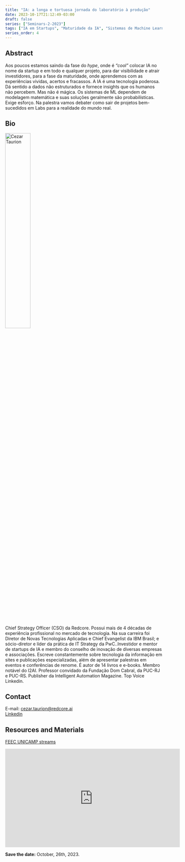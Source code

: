 ```yaml
---
title: "IA: a longa e tortuosa jornada do laboratório à produção"
date: 2023-10-17T21:12:49-03:00
draft: false
series: ["Seminars-2-2023"]
tags: ["IA em Startups", "Maturidade da IA", "Sistemas de Machine Learning"]
series_order: 4
---
```


## Abstract
Aos poucos estamos saindo da fase do *hype*, onde é *“cool”* colocar IA no nome da startup e em todo e qualquer projeto, para dar visibilidade e atrair investidores, para a fase da maturidade, onde aprendemos com as experiências vividas, acertos e fracassos. A IA é uma tecnologia poderosa. Dá sentido a dados não estruturados e fornece insights que os humanos não percebem. Mas não é mágica. Os sistemas de ML dependem de modelagem matemática e suas soluções geralmente são probabilísticas. Exige esforço. Na palestra vamos debater como sair de projetos bem-sucedidos em Labs para a realidade do mundo real.

## Bio
<img alt="Cezar Taurion" src="/seminars-2-2023/4/cezar-taurion-cropped.png" style="width: 40%; height: 160x;">

Chief Strategy Officer (CSO) da Redcore. Possui mais de 4 décadas de experiência profissional no mercado de tecnologia. Na sua carreira foi Diretor de Novas Tecnologias Aplicadas e Chief Evangelist da IBM Brasil; e sócio-diretor e líder da prática de IT Strategy da PwC..Investidor e mentor de startups de IA e membro do conselho de inovação de diversas empresas e associações. Escreve constantemente sobre tecnologia da informação em sites e publicações especializadas, além de apresentar palestras em eventos e conferências de renome. É autor de 14 livros e e-books. Membro notável do I2AI. Professor convidado da Fundação Dom Cabral, da PUC-RJ e PUC-RS. Publisher da Intelligent Automation Magazine. Top Voice Linkedin.

## Contact
E-mail: cezar.taurion@redcore.ai \
[Linkedin](https://www.linkedin.com/in/ctaurion/)

## Resources and Materials
[FEEC UNICAMP streams](https://www.youtube.com/@feec-unicamp/streams)


<iframe width="560" height="315" src="https://www.youtube.com/embed/Tsvnb4qmEgs" title="YouTube video player" frameborder="0" allow="accelerometer; autoplay; clipboard-write; encrypted-media; gyroscope; picture-in-picture; web-share" allowfullscreen></iframe>


**Save the date:** October, 26th, 2023.
